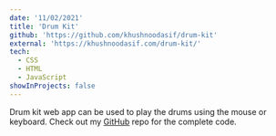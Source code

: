 ```yaml
---
date: '11/02/2021'
title: 'Drum Kit'
github: 'https://github.com/khushnoodasif/drum-kit'
external: 'https://khushnoodasif.com/drum-kit/'
tech:
  - CSS
  - HTML
  - JavaScript
showInProjects: false
---
```


Drum kit web app can be used to play the drums using the mouse or keyboard. Check out my [GitHub](https://github.com/khushnoodasif/drum-kit) repo for the complete code.
